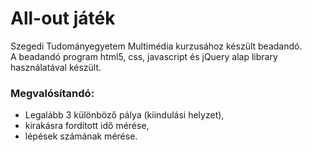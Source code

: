 # All-out játék
Szegedi Tudományegyetem Multimédia kurzusához készült beadandó. <br>
A beadandó program html5, css, javascript és jQuery alap library használatával készült.
### Megvalósítandó: 
- Legalább 3 különböző pálya (kiindulási helyzet), 
- kirakásra fordított idő mérése, 
- lépések számának mérése.
